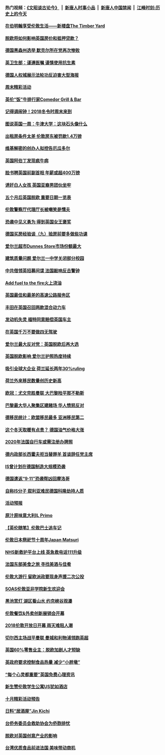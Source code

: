 #### 热门视频：[《文昭谈古论今》](https://github.com/gfw-breaker/wenzhao/blob/master/README.md?t=10300032) &nbsp;|&nbsp; [新唐人时事小品](https://github.com/gfw-breaker/ntdtv-comedy/blob/master/README.md?t=10300032) &nbsp;|&nbsp; [新唐人中国禁闻](https://github.com/gfw-breaker/ntdtv-news/blob/master/README.md?t=10300032) &nbsp;|&nbsp; [江峰时刻:历史上的今天](https://github.com/gfw-breaker/today-in-history/blob/master/README.md?t=10300032) 

#### [在伯明翰享受伦敦生活——新楼盘The Timber Yard](../pages/nsc974/n10816517.md?t=10300032) 

#### [脱欧将如何影响英国房价和抵押贷款？](../pages/nsc974/n10816491.md?t=10300032) 

#### [德国黑森州选举 默克尔所在党再次惨败](../pages/nsc974/n10814355.md?t=10300032) 

#### [英卫生部：谨遵医嘱 谨慎使用抗生素](../pages/nsc974/n10814251.md?t=10300032) 

#### [德国人权城展示法轮功反迫害大型海报](../pages/nsc974/n10813515.md?t=10300032) 

#### [周末精彩活动](../pages/nsc974/n10813060.md?t=10300032) 

#### [英伦“饭”牛排行家Comedor Grill & Bar](../pages/nsc974/n10813052.md?t=10300032) 

#### [记得调闹钟！2018冬令时周末来到](../pages/nsc974/n10813042.md?t=10300032) 

#### [图说英国一周：牛津大学：这块石头像什么](../pages/nsc974/n10813028.md?t=10300032) 

#### [出租房条件太差 伦敦房东被罚款1.4万镑](../pages/nsc974/n10813024.md?t=10300032) 

#### [维基解密的创办人拟控告厄瓜多尔](../pages/nsc974/n10813022.md?t=10300032) 

#### [英国阿伯丁发现疯牛病](../pages/nsc974/n10813015.md?t=10300032) 

#### [脸书聘英国前副首相 年薪或超400万镑](../pages/nsc974/n10813003.md?t=10300032) 

#### [诱奸白人女孩 英国亚裔男团伙坐牢](../pages/nsc974/n10812999.md?t=10300032) 

#### [五个月后英国脱欧 重要日期一览表](../pages/nsc974/n10812997.md?t=10300032) 

#### [伦敦警察厅代理厅长被嘲笑是懦夫](../pages/nsc974/n10812994.md?t=10300032) 

#### [恐袭中见义勇为 得到英国女王褒奖](../pages/nsc974/n10812990.md?t=10300032) 

#### [德国买房经验谈（九）验房前要多做些功课](../pages/nsc974/n10810647.md?t=10300032) 

#### [爱尔兰超市Dunnes Store市场份额最大](../pages/nsc974/n10810621.md?t=10300032) 

#### [建筑质量问题 爱尔兰一中学关闭部分校园](../pages/nsc974/n10810599.md?t=10300032) 

#### [中共借领英招募间谍 法国敲响反击警钟](../pages/nsc974/n10808700.md?t=10300032) 

#### [Add fuel to the fire火上浇油](../pages/nsc974/n10808877.md?t=10300032) 

#### [英国最佳和最差的高速公路服务区](../pages/nsc974/n10808870.md?t=10300032) 

#### [丰田在英国召回两款混合动力车](../pages/nsc974/n10808859.md?t=10300032) 

#### [发动机失灵 福特同意赔偿英国车主](../pages/nsc974/n10808842.md?t=10300032) 

#### [在英国千万不要做四无驾驶](../pages/nsc974/n10808828.md?t=10300032) 

#### [爱尔兰最大反对党：英国脱欧后再大选](../pages/nsc974/n10808028.md?t=10300032) 

#### [英国脱欧影响 爱尔兰护照热度持续](../pages/nsc974/n10808001.md?t=10300032) 

#### [吸引全球大企业 荷兰延长两年30%ruling](../pages/nsc974/n10807940.md?t=10300032) 

#### [荷兰外来移民数量创历史新高](../pages/nsc974/n10807850.md?t=10300032) 

#### [欧冠：尤文完胜曼联 大巴黎险平那不勒斯](../pages/nsc974/n10806938.md?t=10300032) 

#### [巴黎最大华人聚集区建赌场 华人愤怒反对](../pages/nsc974/n10805445.md?t=10300032) 

#### [德移民统计：欧盟移民最多 亚洲移民第二](../pages/nsc974/n10805377.md?t=10300032) 

#### [这个冬天取暖有点贵？ 德国油气价格大涨](../pages/nsc974/n10805323.md?t=10300032) 

#### [2020年法国自行车或需注册办牌照](../pages/nsc974/n10805517.md?t=10300032) 

#### [德内政部长西霍夫拒当替罪羊 首谈辞任党主席](../pages/nsc974/n10805185.md?t=10300032) 

#### [IS曾计划在德国制造大规模恐袭](../pages/nsc974/n10803787.md?t=10300032) 

#### [德国遣返“9·11”恐袭帮凶回摩洛哥](../pages/nsc974/n10803883.md?t=10300032) 

#### [自称IS分子 叙利亚难民德国科隆劫持人质](../pages/nsc974/n10803842.md?t=10300032) 

#### [活动预报](../pages/nsc974/n10803032.md?t=10300032) 

#### [原汁原味意大利IL Primo](../pages/nsc974/n10802970.md?t=10300032) 

#### [【英伦随笔】伦敦巴士追车记](../pages/nsc974/n10802956.md?t=10300032) 

#### [伦敦日本祭祀节十周年Japan Matsuri](../pages/nsc974/n10802926.md?t=10300032) 

#### [NHS新救护平台上线 英急救电话111升级](../pages/nsc974/n10802902.md?t=10300032) 

#### [法国东部美食之旅 寻找美酒与佳肴](../pages/nsc974/n10801640.md?t=10300032) 

#### [伦敦大游行 留欧派政要现身声援二次公投](../pages/nsc974/n10801279.md?t=10300032) 

#### [SOAS伦敦亚非学院新生欢迎会](../pages/nsc974/n10800385.md?t=10300032) 

#### [黑池赏灯 湖区看山水 约克峡谷观瀑](../pages/nsc974/n10800379.md?t=10300032) 

#### [伦敦餐饮&外卖创新展销会开幕](../pages/nsc974/n10800370.md?t=10300032) 

#### [2018伦敦开放日开幕 雨天难阻人潮](../pages/nsc974/n10800357.md?t=10300032) 

#### [切尔西主场战平曼联 曼城和利物浦领跑英超](../pages/nsc974/n10799387.md?t=10300032) 

#### [英国60%零售业主：脱欧加剧人才短缺](../pages/nsc974/n10798814.md?t=10300032) 

#### [英政府要求控制食品热量 减少“小胖墩”](../pages/nsc974/n10798915.md?t=10300032) 

#### [“每个心灵都重要”英国免费心理资讯](../pages/nsc974/n10798906.md?t=10300032) 

#### [新生赞伦敦学生公寓US犹如酒店](../pages/nsc974/n10798881.md?t=10300032) 

#### [十月精彩活动预告](../pages/nsc974/n10798869.md?t=10300032) 

#### [日料“居酒屋”Jin Kichi](../pages/nsc974/n10798856.md?t=10300032) 

#### [台侨务委员会救助协会为侨胞排忧](../pages/nsc974/n10798830.md?t=10300032) 

#### [脱欧对英国创意产业的影响](../pages/nsc974/n10798806.md?t=10300032) 

#### [台湾优质食品前进法国 美味带动商机](../pages/nsc974/n10796380.md?t=10300032) 


